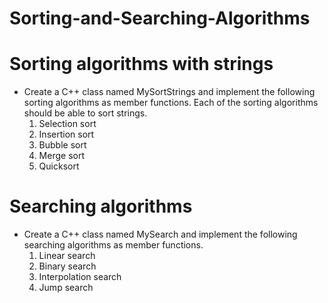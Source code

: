 # Sorting-and-Searching-Algorithms #



# Sorting algorithms with strings

* Create a C++ class named MySortStrings and implement the following sorting algorithms as member functions. Each of the sorting algorithms should be able to sort strings.
  <ol>
    <li>
	Selection sort
    </li>
    <li>
	Insertion sort
    </li>
    <li>	
        Bubble sort
    </li>
    <li>
	Merge sort
    </li>
    <li>	
	Quicksort
    </li>
  </ol>


# Searching algorithms

* Create a C++ class named MySearch and implement the following searching algorithms as member functions.
	1. Linear search
	2. Binary search
	3. Interpolation search
	4. Jump search
